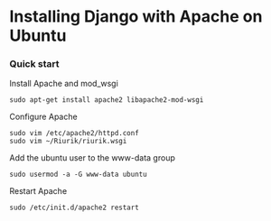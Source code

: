 Installing Django with Apache on Ubuntu
=======

### Quick start
Install Apache and mod_wsgi

    sudo apt-get install apache2 libapache2-mod-wsgi

Configure Apache

    sudo vim /etc/apache2/httpd.conf
	sudo vim ~/Riurik/riurik.wsgi

Add the ubuntu user to the www-data group

    sudo usermod -a -G www-data ubuntu

Restart Apache

    sudo /etc/init.d/apache2 restart
